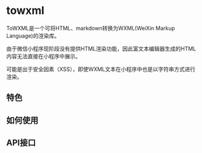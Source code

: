 # towxml

ToWXML是一个可将HTML、markdown转换为WXML(WeiXin Markup Language)的渲染库。

由于微信小程序现阶段没有提供HTML渲染功能，因此富文本编辑器生成的HTML内容无法直接在小程序中展示。

可能是出于安全因素（XSS），即使WXML文本在小程序中也是以字符串方式进行渲染。

## 特色

## 如何使用

## API接口
